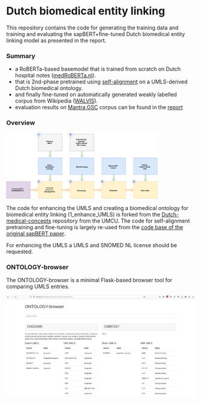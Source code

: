 # Dutch biomedical entity linking

This repository contains the code for generating the training data and training and evaluating the sapBERT+fine-tuned Dutch biomedical entity linking model as presented in the report.

### Summary
- a RoBERTa-based basemodel that is trained from scratch on Dutch hospital notes ([medRoBERTa.nl](https://huggingface.co/CLTL/MedRoBERTa.nl)).
- that is 2nd-phase pretrained using [self-alignment](https://doi.org/10.48550/arXiv.2010.11784) on a UMLS-derived Dutch biomedical ontology.
- and finally fine-tuned on automatically generated weakly labelled corpus from Wikipedia ([WALVIS](https://github.com/fonshartendorp/dutch_biomedical_entity_linking/blob/main/WALVIS-corpus/WALVIS.xml)).
- evaluation results on [Mantra GSC](https://doi.org/10.1093/jamia/ocv037) corpus can be found in the [report](https://github.com/fonshartendorp/dutch_biomedical_entity_linking/blob/main/report/report.pdf)

### Overview
<img src="https://github.com/fonshartendorp/dutch_biomedical_entity_linking/blob/main/report/training_protocol.png" width="80%" />

The code for enhancing the UMLS and creating a biomedical ontology for biomedical entity linking (1\_enhance\_UMLS) is forked from the [Dutch-medical-concepts](https://github.com/umcu/dutch-medical-concepts) repository from the UMCU. The code for self-alignment pretraining and fine-tuning is largely re-used from the [code base of the original sapBERT paper](https://github.com/cambridgeltl/sapbert/tree/main). 

For enhancing the UMLS a UMLS and SNOMED NL license should be requested.

### ONTOLOGY-browser
The ONTOLOGY-browser is a minimal Flask-based browser tool for comparing UMLS entries.


<img src="https://github.com/fonshartendorp/dutch_biomedical_entity_linking/blob/main/ontology-browser/ontology-browser.png" />

